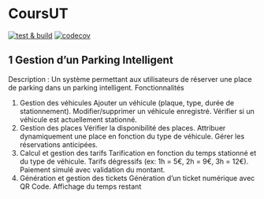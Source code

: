 # CoursUT

[![test & build](https://github.com/tot0p/CoursUT/actions/workflows/test&build.yml/badge.svg?branch=main)](https://github.com/tot0p/CoursUT/actions/workflows/test&build.yml)
[![codecov](https://codecov.io/gh/tot0p/CoursUT/graph/badge.svg?token=DYEN01ALDK)](https://codecov.io/gh/tot0p/CoursUT)

## 1 Gestion d’un Parking Intelligent

Description : Un système permettant aux utilisateurs de réserver une place de parking dans un parking intelligent.
Fonctionnalités
1. Gestion des véhicules
   Ajouter un véhicule (plaque, type, durée de stationnement).
   Modifier/supprimer un véhicule enregistré.
   Vérifier si un véhicule est actuellement stationné.
2. Gestion des places
   Vérifier la disponibilité des places.
   Attribuer dynamiquement une place en fonction du type de véhicule.
   Gérer les réservations anticipées.
3. Calcul et gestion des tarifs
   Tarification en fonction du temps stationné et du type de véhicule.
   Tarifs dégressifs (ex: 1h = 5€, 2h = 9€, 3h = 12€).
   Paiement simulé avec validation du montant.
4. Génération et gestion des tickets
   Génération d’un ticket numérique avec QR Code.
   Affichage du temps restant 